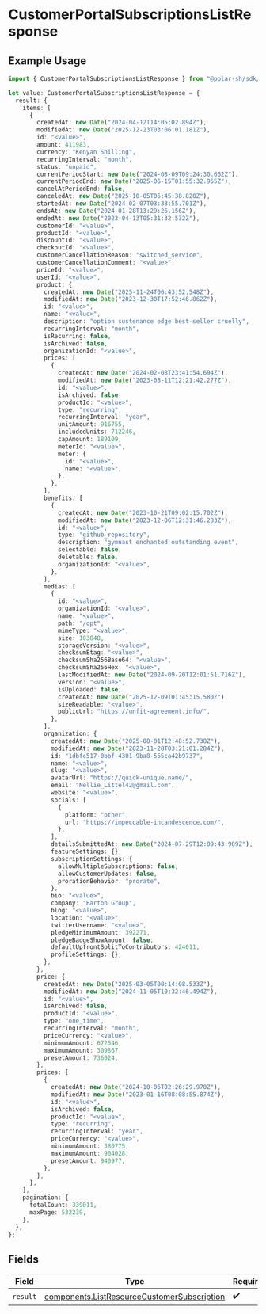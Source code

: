 # CustomerPortalSubscriptionsListResponse

## Example Usage

```typescript
import { CustomerPortalSubscriptionsListResponse } from "@polar-sh/sdk/models/operations/customerportalsubscriptionslist.js";

let value: CustomerPortalSubscriptionsListResponse = {
  result: {
    items: [
      {
        createdAt: new Date("2024-04-12T14:05:02.894Z"),
        modifiedAt: new Date("2025-12-23T03:06:01.181Z"),
        id: "<value>",
        amount: 411983,
        currency: "Kenyan Shilling",
        recurringInterval: "month",
        status: "unpaid",
        currentPeriodStart: new Date("2024-08-09T09:24:30.662Z"),
        currentPeriodEnd: new Date("2025-06-15T01:55:32.955Z"),
        cancelAtPeriodEnd: false,
        canceledAt: new Date("2025-10-05T05:45:38.820Z"),
        startedAt: new Date("2024-02-07T03:33:55.701Z"),
        endsAt: new Date("2024-01-28T13:29:26.156Z"),
        endedAt: new Date("2023-04-13T05:31:32.532Z"),
        customerId: "<value>",
        productId: "<value>",
        discountId: "<value>",
        checkoutId: "<value>",
        customerCancellationReason: "switched_service",
        customerCancellationComment: "<value>",
        priceId: "<value>",
        userId: "<value>",
        product: {
          createdAt: new Date("2025-11-24T06:43:52.548Z"),
          modifiedAt: new Date("2023-12-30T17:52:46.862Z"),
          id: "<value>",
          name: "<value>",
          description: "option sustenance edge best-seller cruelly",
          recurringInterval: "month",
          isRecurring: false,
          isArchived: false,
          organizationId: "<value>",
          prices: [
            {
              createdAt: new Date("2024-02-08T23:41:54.694Z"),
              modifiedAt: new Date("2023-08-11T12:21:42.277Z"),
              id: "<value>",
              isArchived: false,
              productId: "<value>",
              type: "recurring",
              recurringInterval: "year",
              unitAmount: 916755,
              includedUnits: 712246,
              capAmount: 189109,
              meterId: "<value>",
              meter: {
                id: "<value>",
                name: "<value>",
              },
            },
          ],
          benefits: [
            {
              createdAt: new Date("2023-10-21T09:02:15.702Z"),
              modifiedAt: new Date("2023-12-06T12:31:46.283Z"),
              id: "<value>",
              type: "github_repository",
              description: "gymnast enchanted outstanding event",
              selectable: false,
              deletable: false,
              organizationId: "<value>",
            },
          ],
          medias: [
            {
              id: "<value>",
              organizationId: "<value>",
              name: "<value>",
              path: "/opt",
              mimeType: "<value>",
              size: 103848,
              storageVersion: "<value>",
              checksumEtag: "<value>",
              checksumSha256Base64: "<value>",
              checksumSha256Hex: "<value>",
              lastModifiedAt: new Date("2024-09-20T12:01:51.716Z"),
              version: "<value>",
              isUploaded: false,
              createdAt: new Date("2025-12-09T01:45:15.580Z"),
              sizeReadable: "<value>",
              publicUrl: "https://unfit-agreement.info/",
            },
          ],
          organization: {
            createdAt: new Date("2025-08-01T12:48:52.738Z"),
            modifiedAt: new Date("2023-11-28T03:21:01.284Z"),
            id: "1dbfc517-0bbf-4301-9ba8-555ca42b9737",
            name: "<value>",
            slug: "<value>",
            avatarUrl: "https://quick-unique.name/",
            email: "Nellie_Littel42@gmail.com",
            website: "<value>",
            socials: [
              {
                platform: "other",
                url: "https://impeccable-incandescence.com/",
              },
            ],
            detailsSubmittedAt: new Date("2024-07-29T12:09:43.909Z"),
            featureSettings: {},
            subscriptionSettings: {
              allowMultipleSubscriptions: false,
              allowCustomerUpdates: false,
              prorationBehavior: "prorate",
            },
            bio: "<value>",
            company: "Barton Group",
            blog: "<value>",
            location: "<value>",
            twitterUsername: "<value>",
            pledgeMinimumAmount: 392271,
            pledgeBadgeShowAmount: false,
            defaultUpfrontSplitToContributors: 424011,
            profileSettings: {},
          },
        },
        price: {
          createdAt: new Date("2025-03-05T00:14:08.533Z"),
          modifiedAt: new Date("2024-11-05T10:32:46.494Z"),
          id: "<value>",
          isArchived: false,
          productId: "<value>",
          type: "one_time",
          recurringInterval: "month",
          priceCurrency: "<value>",
          minimumAmount: 672546,
          maximumAmount: 309867,
          presetAmount: 736024,
        },
        prices: [
          {
            createdAt: new Date("2024-10-06T02:26:29.970Z"),
            modifiedAt: new Date("2023-01-16T08:08:55.874Z"),
            id: "<value>",
            isArchived: false,
            productId: "<value>",
            type: "recurring",
            recurringInterval: "year",
            priceCurrency: "<value>",
            minimumAmount: 380775,
            maximumAmount: 904028,
            presetAmount: 940977,
          },
        ],
      },
    ],
    pagination: {
      totalCount: 339011,
      maxPage: 532239,
    },
  },
};
```

## Fields

| Field                                                                                                      | Type                                                                                                       | Required                                                                                                   | Description                                                                                                |
| ---------------------------------------------------------------------------------------------------------- | ---------------------------------------------------------------------------------------------------------- | ---------------------------------------------------------------------------------------------------------- | ---------------------------------------------------------------------------------------------------------- |
| `result`                                                                                                   | [components.ListResourceCustomerSubscription](../../models/components/listresourcecustomersubscription.md) | :heavy_check_mark:                                                                                         | N/A                                                                                                        |